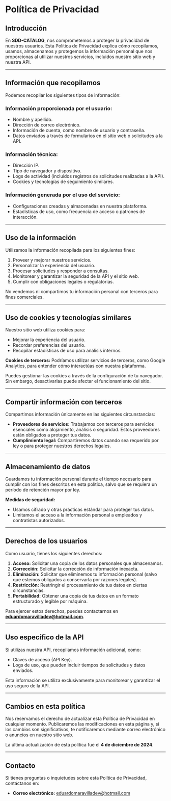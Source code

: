 # Política de Privacidad

## Introducción
En **SDD-CATALOG**, nos comprometemos a proteger la privacidad de nuestros usuarios. Esta Política de Privacidad explica cómo recopilamos, usamos, almacenamos y protegemos la información personal que nos proporcionas al utilizar nuestros servicios, incluidos nuestro sitio web y nuestra API.

---

## Información que recopilamos
Podemos recopilar los siguientes tipos de información:

### Información proporcionada por el usuario:
- Nombre y apellido.
- Dirección de correo electrónico.
- Información de cuenta, como nombre de usuario y contraseña.
- Datos enviados a través de formularios en el sitio web o solicitudes a la API.

### Información técnica:
- Dirección IP.
- Tipo de navegador y dispositivo.
- Logs de actividad (incluidos registros de solicitudes realizadas a la API).
- Cookies y tecnologías de seguimiento similares.

### Información generada por el uso del servicio:
- Configuraciones creadas y almacenadas en nuestra plataforma.
- Estadísticas de uso, como frecuencia de acceso o patrones de interacción.

---

## Uso de la información
Utilizamos la información recopilada para los siguientes fines:
1. Proveer y mejorar nuestros servicios.
2. Personalizar la experiencia del usuario.
3. Procesar solicitudes y responder a consultas.
4. Monitorear y garantizar la seguridad de la API y el sitio web.
5. Cumplir con obligaciones legales o regulatorias.

No vendemos ni compartimos tu información personal con terceros para fines comerciales.

---

## Uso de cookies y tecnologías similares
Nuestro sitio web utiliza cookies para:
- Mejorar la experiencia del usuario.
- Recordar preferencias del usuario.
- Recopilar estadísticas de uso para análisis internos.

**Cookies de terceros:** Podríamos utilizar servicios de terceros, como Google Analytics, para entender cómo interactúas con nuestra plataforma.

Puedes gestionar las cookies a través de la configuración de tu navegador. Sin embargo, desactivarlas puede afectar el funcionamiento del sitio.

---

## Compartir información con terceros
Compartimos información únicamente en las siguientes circunstancias:
- **Proveedores de servicios:** Trabajamos con terceros para servicios esenciales como alojamiento, análisis o seguridad. Estos proveedores están obligados a proteger tus datos.
- **Cumplimiento legal:** Compartiremos datos cuando sea requerido por ley o para proteger nuestros derechos legales.

---

## Almacenamiento de datos
Guardamos tu información personal durante el tiempo necesario para cumplir con los fines descritos en esta política, salvo que se requiera un período de retención mayor por ley.

**Medidas de seguridad:**
- Usamos cifrado y otras prácticas estándar para proteger tus datos.
- Limitamos el acceso a la información personal a empleados y contratistas autorizados.

---

## Derechos de los usuarios
Como usuario, tienes los siguientes derechos:
1. **Acceso:** Solicitar una copia de los datos personales que almacenamos.
2. **Corrección:** Solicitar la corrección de información inexacta.
3. **Eliminación:** Solicitar que eliminemos tu información personal (salvo que estemos obligados a conservarla por razones legales).
4. **Restricción:** Restringir el procesamiento de tus datos en ciertas circunstancias.
5. **Portabilidad:** Obtener una copia de tus datos en un formato estructurado y legible por máquina.

Para ejercer estos derechos, puedes contactarnos en **eduardomaravilladev@hotmail.com**.

---

## Uso específico de la API
Si utilizas nuestra API, recopilamos información adicional, como:
- Claves de acceso (API Key).
- Logs de uso, que pueden incluir tiempos de solicitudes y datos enviados.

Esta información se utiliza exclusivamente para monitorear y garantizar el uso seguro de la API.

---

## Cambios en esta política
Nos reservamos el derecho de actualizar esta Política de Privacidad en cualquier momento. Publicaremos las modificaciones en esta página y, si los cambios son significativos, te notificaremos mediante correo electrónico o anuncios en nuestro sitio web.

La última actualización de esta política fue el **4 de diciembre de 2024**.

---

## Contacto
Si tienes preguntas o inquietudes sobre esta Política de Privacidad, contáctanos en:

- **Correo electrónico:** eduardomaravilladev@hotmail.com
